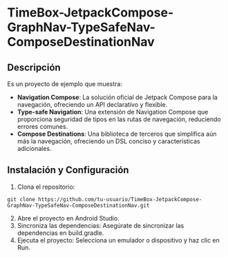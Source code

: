 ﻿# TimeBox-JetpackCompose-GraphNav-TypeSafeNav-ComposeDestinationNav

## Descripción
Es un proyecto de ejemplo que muestra:

- **Navigation Compose**: La solución oficial de Jetpack Compose para la navegación, ofreciendo un API declarativo y flexible.
- **Type-safe Navigation**: Una extensión de Navigation Compose que proporciona seguridad de tipos en las rutas de navegación, reduciendo errores comunes.
- **Compose Destinations**: Una biblioteca de terceros que simplifica aún más la navegación, ofreciendo un DSL conciso y características adicionales.
 
## Instalación y Configuración
1. Clona el repositorio:
```
git clone https://github.com/tu-usuario/TimeBox-JetpackCompose-GraphNav-TypeSafeNav-ComposeDestinationNav.git
```
2. Abre el proyecto en Android Studio.
3. Sincroniza las dependencias: Asegúrate de sincronizar las dependencias en build.gradle.
4. Ejecuta el proyecto: Selecciona un emulador o dispositivo y haz clic en Run.
